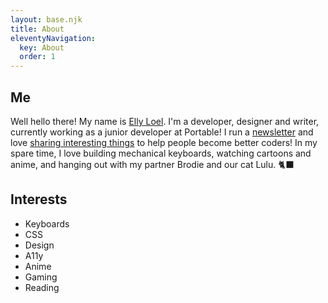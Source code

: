 ```yaml
---
layout: base.njk
title: About
eleventyNavigation:
  key: About
  order: 1
---
```


## Me

Well hello there! My name is [Elly Loel](https://ellyloel.com/). I'm a developer, designer and writer, currently working as a junior developer at Portable!
I run a [newsletter](http://newsletter.ellyloel.com/) and love [sharing interesting things](https://elly.to/twitter) to help people become better coders! In my spare time, I love building mechanical keyboards, watching cartoons and anime, and hanging out with my partner Brodie and our cat Lulu. 🐈‍⬛

## Interests

- Keyboards
- CSS
- Design
- A11y
- Anime
- Gaming
- Reading
